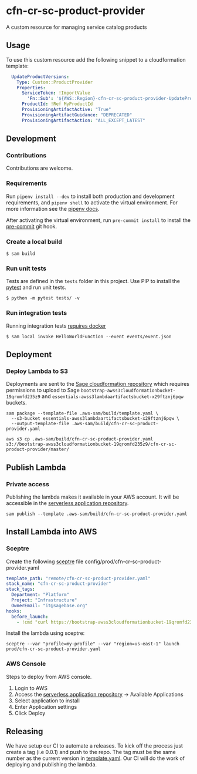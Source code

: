 # cfn-cr-sc-product-provider
A custom resource for managing service catalog products

## Usage

To use this custom resource add the following snippet to a cloudformation template:
```yaml
  UpdateProductVersions:
    Type: Custom::ProductProvider
    Properties:
      ServiceToken: !ImportValue
        'Fn::Sub': '${AWS::Region}-cfn-cr-sc-product-provider-UpdateProvisioningArtifactFunctionArn'
      ProductId: !Ref MyProductId
      ProvisioningArtifactActive: "True"
      ProvisioningArtifactGuidance: "DEPRECATED"
      ProvisioningArtifactAction: "ALL_EXCEPT_LATEST"
```

## Development

### Contributions
Contributions are welcome.

### Requirements
Run `pipenv install --dev` to install both production and development
requirements, and `pipenv shell` to activate the virtual environment. For more
information see the [pipenv docs](https://pipenv.pypa.io/en/latest/).

After activating the virtual environment, run `pre-commit install` to install
the [pre-commit](https://pre-commit.com/) git hook.

### Create a local build

```shell script
$ sam build
```

### Run unit tests
Tests are defined in the `tests` folder in this project. Use PIP to install the
[pytest](https://docs.pytest.org/en/latest/) and run unit tests.

```shell script
$ python -m pytest tests/ -v
```

### Run integration tests
Running integration tests
[requires docker](https://docs.aws.amazon.com/serverless-application-model/latest/developerguide/sam-cli-command-reference-sam-local-start-api.html)

```shell script
$ sam local invoke HelloWorldFunction --event events/event.json
```

## Deployment

### Deploy Lambda to S3
Deployments are sent to the
[Sage cloudformation repository](https://bootstrap-awss3cloudformationbucket-19qromfd235z9.s3.amazonaws.com/index.html)
which requires permissions to upload to Sage
`bootstrap-awss3cloudformationbucket-19qromfd235z9` and
`essentials-awss3lambdaartifactsbucket-x29ftznj6pqw` buckets.

```shell script
sam package --template-file .aws-sam/build/template.yaml \
  --s3-bucket essentials-awss3lambdaartifactsbucket-x29ftznj6pqw \
  --output-template-file .aws-sam/build/cfn-cr-sc-product-provider.yaml

aws s3 cp .aws-sam/build/cfn-cr-sc-product-provider.yaml s3://bootstrap-awss3cloudformationbucket-19qromfd235z9/cfn-cr-sc-product-provider/master/
```

## Publish Lambda

### Private access
Publishing the lambda makes it available in your AWS account.  It will be accessible in
the [serverless application repository](https://console.aws.amazon.com/serverlessrepo).

```shell script
sam publish --template .aws-sam/build/cfn-cr-sc-product-provider.yaml
```

## Install Lambda into AWS

### Sceptre
Create the following [sceptre](https://github.com/Sceptre/sceptre) file
config/prod/cfn-cr-sc-product-provider.yaml

```yaml
template_path: "remote/cfn-cr-sc-product-provider.yaml"
stack_name: "cfn-cr-sc-product-provider"
stack_tags:
  Department: "Platform"
  Project: "Infrastructure"
  OwnerEmail: "it@sagebase.org"
hooks:
  before_launch:
    - !cmd "curl https://bootstrap-awss3cloudformationbucket-19qromfd235z9.s3.amazonaws.com/cfn-cr-sc-product-provider/master/cfn-cr-sc-product-provider.yaml --create-dirs -o templates/remote/cfn-cr-sc-product-provider.yaml"
```

Install the lambda using sceptre:
```shell script
sceptre --var "profile=my-profile" --var "region=us-east-1" launch prod/cfn-cr-sc-product-provider.yaml
```

### AWS Console
Steps to deploy from AWS console.

1. Login to AWS
2. Access the
[serverless application repository](https://console.aws.amazon.com/serverlessrepo)
-> Available Applications
3. Select application to install
4. Enter Application settings
5. Click Deploy

## Releasing

We have setup our CI to automate a releases.  To kick off the process just create
a tag (i.e 0.0.1) and push to the repo.  The tag must be the same number as the current
version in [template.yaml](template.yaml).  Our CI will do the work of deploying and publishing
the lambda.
